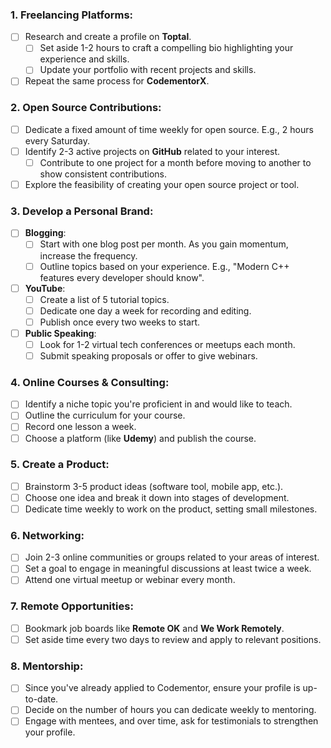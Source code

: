 ### 1. **Freelancing Platforms**:

- [ ] Research and create a profile on **Toptal**.
  - [ ] Set aside 1-2 hours to craft a compelling bio highlighting your experience and skills.
  - [ ] Update your portfolio with recent projects and skills.

- [ ] Repeat the same process for **CodementorX**.

### 2. **Open Source Contributions**:

- [ ] Dedicate a fixed amount of time weekly for open source. E.g., 2 hours every Saturday.
- [ ] Identify 2-3 active projects on **GitHub** related to your interest.
  - [ ] Contribute to one project for a month before moving to another to show consistent contributions.

- [ ] Explore the feasibility of creating your open source project or tool.

### 3. **Develop a Personal Brand**:

- [ ] **Blogging**:
  - [ ] Start with one blog post per month. As you gain momentum, increase the frequency.
  - [ ] Outline topics based on your experience. E.g., "Modern C++ features every developer should know".

- [ ] **YouTube**:
  - [ ] Create a list of 5 tutorial topics.
  - [ ] Dedicate one day a week for recording and editing.
  - [ ] Publish once every two weeks to start.

- [ ] **Public Speaking**:
  - [ ] Look for 1-2 virtual tech conferences or meetups each month.
  - [ ] Submit speaking proposals or offer to give webinars.

### 4. **Online Courses & Consulting**:

- [ ] Identify a niche topic you're proficient in and would like to teach.
- [ ] Outline the curriculum for your course.
- [ ] Record one lesson a week.
- [ ] Choose a platform (like **Udemy**) and publish the course.

### 5. **Create a Product**:

- [ ] Brainstorm 3-5 product ideas (software tool, mobile app, etc.).
- [ ] Choose one idea and break it down into stages of development.
- [ ] Dedicate time weekly to work on the product, setting small milestones.

### 6. **Networking**:

- [ ] Join 2-3 online communities or groups related to your areas of interest.
- [ ] Set a goal to engage in meaningful discussions at least twice a week.
- [ ] Attend one virtual meetup or webinar every month.

### 7. **Remote Opportunities**:

- [ ] Bookmark job boards like **Remote OK** and **We Work Remotely**.
- [ ] Set aside time every two days to review and apply to relevant positions.

### 8. **Mentorship**:

- [ ] Since you've already applied to Codementor, ensure your profile is up-to-date.
- [ ] Decide on the number of hours you can dedicate weekly to mentoring.
- [ ] Engage with mentees, and over time, ask for testimonials to strengthen your profile.
